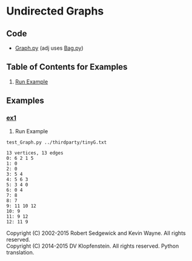 # Undirected Graphs

## Code
  * [Graph.py](../py/AlgsSedgewickWayne/Graph.py) (adj uses [Bag.py](../py/AlgsSedgewickWayne/Bag.py))    

## Table of Contents for Examples
  1. [Run Example](#ex1)

## Examples 
### [ex1](#table-of-contents-for-examples)
1. Run Example
```
test_Graph.py ../thirdparty/tinyG.txt
```
```
13 vertices, 13 edges
0: 6 2 1 5
1: 0
2: 0
3: 5 4
4: 5 6 3
5: 3 4 0
6: 0 4
7: 8
8: 7
9: 11 10 12
10: 9
11: 9 12
12: 11 9
```

Copyright (C) 2002-2015 Robert Sedgewick and Kevin Wayne.  All rights reserved.    
Copyright (C) 2014-2015 DV Klopfenstein. All rights reserved. Python translation.
